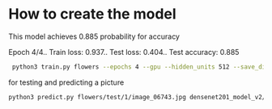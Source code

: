 # How to create the model 

This model achieves 0.885 probability for accuracy

Epoch 4/4.. Train loss: 0.937.. Test loss: 0.404.. Test accuracy: 0.885

```bash 
 python3 train.py flowers --epochs 4 --gpu --hidden_units 512 --save_dir densenet201_model_v2 --learning_rate 0.005
```

for testing and predicting a picture 
```bash
python3 predict.py flowers/test/1/image_06743.jpg densenet201_model_v2/barak_model.pth --gpu
```
